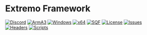 # Extremo Framework
[![Discord](https://img.shields.io/badge/Discord-Extremo-red.svg?style=plastic)](http://discord.extremo.co.uk)
[![ArmA3](https://img.shields.io/badge/game-ArmA3-0078d7.svg?style=plastic)](https://store.steampowered.com/app/107410) 
[![Windows](https://img.shields.io/badge/platform-Windows-0078d7.svg?style=plastic)](https://en.wikipedia.org/wiki/Microsoft_Windows) 
[![x64](https://img.shields.io/badge/arch-x64-0078d7.svg?style=plastic)](https://en.wikipedia.org/wiki/X64)
[![SQF](https://img.shields.io/badge/language-SQF-%23f34b7d.svg?style=plastic)](https://community.bistudio.com/wiki/SQF_Syntax)
[![License](https://img.shields.io/github/license/ExtremoDevTeam/Framework.svg?style=plastic)](LICENSE)
[![Issues](https://img.shields.io/github/issues/ExtremoDevTeam/Framework.svg?style=plastic)](https://github.com/ExtremoDevTeam/Framework/issues)
<br>
[![Headers](https://github.com/ExtremoDevTeam/Framework/workflows/Check-Headers/badge.svg?branch=main)](https://github.com/ExtremoDevTeam/Framework/actions/workflows/HFChecks.yml) 
[![Scripts](https://github.com/ExtremoDevTeam/Framework/workflows/Check-Scripts/badge.svg?branch=main)](https://github.com/ExtremoDevTeam/Framework/actions/workflows/FFChecks.yml)
